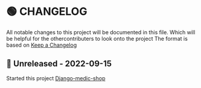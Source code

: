 # 🟢 CHANGELOG

All notable changes to this project will be documented in this file. Which will be helpful for the othercontributers to look onto the project
The format is based on [Keep a Changelog](http://keepachangelog.com/)

## 🔵 Unreleased - 2022-09-15

Started this project [Django-medic-shop](https://github.com/majumdarabir/e-shop)
